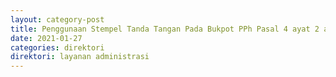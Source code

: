 ```yaml
---
layout: category-post
title: Penggunaan Stempel Tanda Tangan Pada Bukpot PPh Pasal 4 ayat 2 atas Pembayaran Bunga Kepada Nasabah Pemegang SUN-ORI
date: 2021-01-27
categories: direktori
direktori: layanan administrasi
---
```

